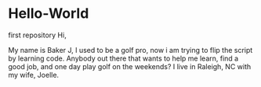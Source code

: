 # Hello-World
first repository 
Hi,

My name is Baker J, I used to be a golf pro, now i am trying to flip the script by learning code. Anybody out there that wants to help me learn, find a good job, and one day play golf on the weekends? I live in Raleigh, NC with my wife, Joelle.
